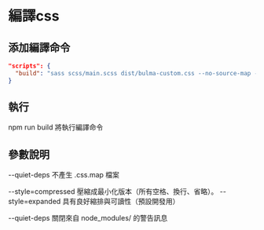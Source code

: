 # 編譯css

## 添加編譯命令

```json  package.json
"scripts": {
  "build": "sass scss/main.scss dist/bulma-custom.css --no-source-map --style=compressed --quiet-deps"
}
```

## 執行
npm run build   將執行編譯命令

## 參數說明


--quiet-deps  不產生 .css.map 檔案

--style=compressed   壓縮成最小化版本（所有空格、換行、省略）。
--style=expanded     具有良好縮排與可讀性（預設開發用）

--quiet-deps         關閉來自 node_modules/ 的警告訊息